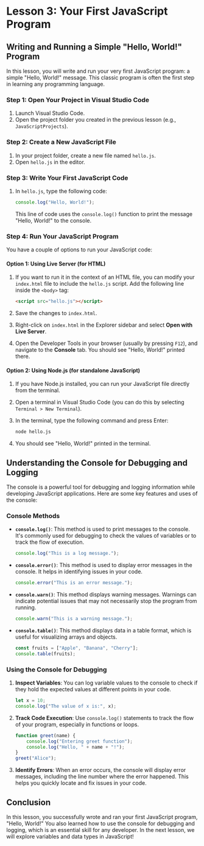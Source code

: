 # Lesson 3: Your First JavaScript Program

## Writing and Running a Simple "Hello, World!" Program

In this lesson, you will write and run your very first JavaScript program: a simple "Hello, World!" message. This classic program is often the first step in learning any programming language.

### Step 1: Open Your Project in Visual Studio Code
1. Launch Visual Studio Code.
2. Open the project folder you created in the previous lesson (e.g., `JavaScriptProjects`).

### Step 2: Create a New JavaScript File
1. In your project folder, create a new file named `hello.js`.
2. Open `hello.js` in the editor.

### Step 3: Write Your First JavaScript Code
1. In `hello.js`, type the following code:

   ```javascript
   console.log("Hello, World!");
   ```

   This line of code uses the `console.log()` function to print the message "Hello, World!" to the console.

### Step 4: Run Your JavaScript Program
You have a couple of options to run your JavaScript code:

#### Option 1: Using Live Server (for HTML)
1. If you want to run it in the context of an HTML file, you can modify your `index.html` file to include the `hello.js` script. Add the following line inside the `<body>` tag:

   ```html
   <script src="hello.js"></script>
   ```

2. Save the changes to `index.html`.
3. Right-click on `index.html` in the Explorer sidebar and select **Open with Live Server**.
4. Open the Developer Tools in your browser (usually by pressing `F12`), and navigate to the **Console** tab. You should see "Hello, World!" printed there.

#### Option 2: Using Node.js (for standalone JavaScript)
1. If you have Node.js installed, you can run your JavaScript file directly from the terminal.
2. Open a terminal in Visual Studio Code (you can do this by selecting `Terminal > New Terminal`).
3. In the terminal, type the following command and press Enter:

   ```bash
   node hello.js
   ```

4. You should see "Hello, World!" printed in the terminal.

## Understanding the Console for Debugging and Logging

The console is a powerful tool for debugging and logging information while developing JavaScript applications. Here are some key features and uses of the console:

### Console Methods
- **`console.log()`**: This method is used to print messages to the console. It's commonly used for debugging to check the values of variables or to track the flow of execution.
  
  ```javascript
  console.log("This is a log message.");
  ```

- **`console.error()`**: This method is used to display error messages in the console. It helps in identifying issues in your code.

  ```javascript
  console.error("This is an error message.");
  ```

- **`console.warn()`**: This method displays warning messages. Warnings can indicate potential issues that may not necessarily stop the program from running.

  ```javascript
  console.warn("This is a warning message.");
  ```

- **`console.table()`**: This method displays data in a table format, which is useful for visualizing arrays and objects.

  ```javascript
  const fruits = ["Apple", "Banana", "Cherry"];
  console.table(fruits);
  ```

### Using the Console for Debugging
1. **Inspect Variables**: You can log variable values to the console to check if they hold the expected values at different points in your code.

   ```javascript
   let x = 10;
   console.log("The value of x is:", x);
   ```

2. **Track Code Execution**: Use `console.log()` statements to track the flow of your program, especially in functions or loops.

   ```javascript
   function greet(name) {
       console.log("Entering greet function");
       console.log("Hello, " + name + "!");
   }
   greet("Alice");
   ```

3. **Identify Errors**: When an error occurs, the console will display error messages, including the line number where the error happened. This helps you quickly locate and fix issues in your code.

## Conclusion

In this lesson, you successfully wrote and ran your first JavaScript program, "Hello, World!" You also learned how to use the console for debugging and logging, which is an essential skill for any developer. In the next lesson, we will explore variables and data types in JavaScript!